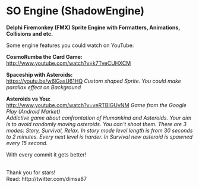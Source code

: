 # SO Engine (ShadowEngine)
<b>Delphi Firemonkey (FMX) Sprite Engine with Formatters, Animations, Collisions and etc.</b>

Some engine features you could watch on YouTube:

<b>CosmoRumba the Card Game:</b><br />
http://www.youtube.com/watch?v=k7TveCUHXCM <br />

<b>Spaceship with Asteroids:</b><br /> 
https://youtu.be/w6lGasU61HQ <i> Custom shaped Sprite. You could make parallax effect on Background</i>

<b>Asteroids vs You:</b><br /> 
http://www.youtube.com/watch?v=veRTBIGUvNM <i> Game from the Google Play (Android Market)</i><br /> 
<i>
Addictive game about confrontation of Humankind and Asteroids.
Your aim is to avoid randomly moving asteroids. You can't shoot them.
There are 3 modes: Story, Survival, Relax.
In story mode level length is from 30 seconds to 2 minutes. Every next level is harder.
In Survival new asteroid is spawned every 15 second.</i>

With every commit it gets better!<br />

<br />
Thank you for stars! <br />
Read: http://twitter.com/dimsa87
